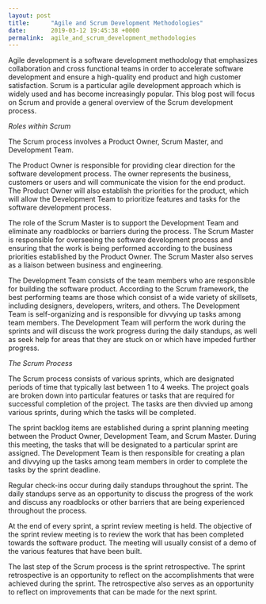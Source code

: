```yaml
---
layout: post
title:      "Agile and Scrum Development Methodologies"
date:       2019-03-12 19:45:38 +0000
permalink:  agile_and_scrum_development_methodologies
---
```


Agile development is a software development methodology that emphasizes collaboration and cross functional teams in order to accelerate software development and ensure a high-quality end product and high customer satisfaction. Scrum is a particular agile development approach which is widely used and has become increasingly popular. This blog post will focus on Scrum and provide a general overview of the Scrum development process.

*Roles within Scrum*

The Scrum process involves a Product Owner, Scrum Master, and Development Team. 

The Product Owner is responsible for providing clear direction for the software development process. The owner represents the business, customers or users and will communicate the vision for the end product. The Product Owner will also establish the priorities for the product, which will allow the Development Team to prioritize features and tasks for the software development process.

The role of the Scrum Master is to support the Development Team and eliminate any roadblocks or barriers during the process. The Scrum Master is responsible for overseeing the software development process and ensuring that the work is being performed according to the business priorities established by the Product Owner. The Scrum Master also serves as a liaison between business and engineering. 

The Development Team consists of the team members who are responsible for building the software product. According to the Scrum framework, the best performing teams are those which consist of a wide variety of skillsets, including designers, developers, writers, and others. The Development Team is self-organizing and is responsible for divvying up tasks among team members. The Development Team will perform the work during the sprints and will discuss the work progress during the daily standups, as well as seek help for areas that they are stuck on or which have impeded further progress.

*The Scrum Process*

The Scrum process consists of various sprints, which are designated periods of time that typically last between 1 to 4 weeks. The project goals are broken down into particular features or tasks that are required for successful completion of the project. The tasks are then divvied up among various sprints, during which the tasks will be completed. 

The sprint backlog items are established during a sprint planning meeting between the Product Owner, Development Team, and Scrum Master. During this meeting, the tasks that will be designated to a particular sprint are assigned. The Development Team is then responsible for creating a plan and divvying up the tasks among team members in order to complete the tasks by the sprint deadline.

Regular check-ins occur during daily standups throughout the sprint. The daily standups serve as an opportunity to discuss the progress of the work and discuss any roadblocks or other barriers that are being experienced throughout the process.

At the end of every sprint, a sprint review meeting is held. The objective of the sprint review meeting is to review the work that has been completed towards the software product. The meeting will usually consist of a demo of the various features that have been built.

The last step of the Scrum process is the sprint retrospective. The sprint retrospective is an opportunity to reflect on the accomplishments that were achieved during the sprint. The retrospective also serves as an opportunity to reflect on improvements that can be made for the next sprint. 
